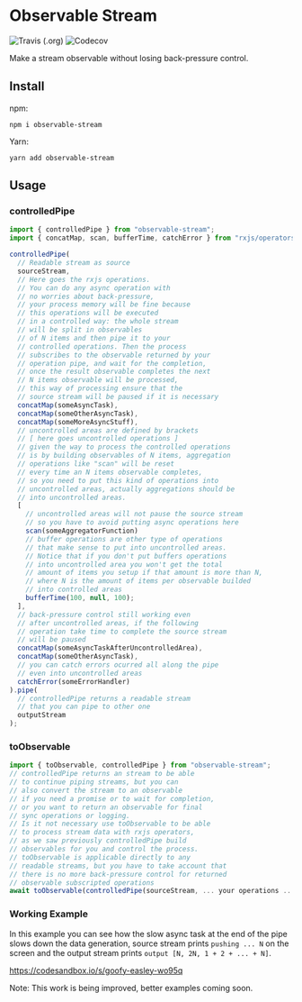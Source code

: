 # Observable Stream

 ![Travis (.org)](https://img.shields.io/travis/yaplas/observable-stream)
 ![Codecov](https://img.shields.io/codecov/c/github/yaplas/observable-stream)

Make a stream observable without losing back-pressure control.

## Install

npm:

    npm i observable-stream

Yarn:

    yarn add observable-stream

## Usage

###  controlledPipe

```ts
import { controlledPipe } from "observable-stream";
import { concatMap, scan, bufferTime, catchError } from "rxjs/operators";

controlledPipe(
  // Readable stream as source  
  sourceStream,
  // Here goes the rxjs operations.
  // You can do any async operation with
  // no worries about back-pressure,
  // your process memory will be fine because
  // this operations will be executed
  // in a controlled way: the whole stream
  // will be split in observables
  // of N items and then pipe it to your
  // controlled operations. Then the process
  // subscribes to the observable returned by your
  // operation pipe, and wait for the completion,
  // once the result observable completes the next
  // N items observable will be processed,
  // this way of processing ensure that the
  // source stream will be paused if it is necessary
  concatMap(someAsyncTask),
  concatMap(someOtherAsyncTask),
  concatMap(someMoreAsyncStuff),
  // uncontrolled areas are defined by brackets
  // [ here goes uncontrolled operations ]
  // given the way to process the controlled operations
  // is by building observables of N items, aggregation
  // operations like "scan" will be reset
  // every time an N items observable completes,
  // so you need to put this kind of operations into
  // uncontrolled areas, actually aggregations should be
  // into uncontrolled areas.
  [
    // uncontrolled areas will not pause the source stream
    // so you have to avoid putting async operations here
    scan(someAggregatorFunction)
    // buffer operations are other type of operations
    // that make sense to put into uncontrolled areas.
    // Notice that if you don't put buffers operations
    // into uncontrolled area you won't get the total
    // amount of items you setup if that amount is more than N,
    // where N is the amount of items per observable builded
    // into controlled areas
    bufferTime(100, null, 100);
  ],
  // back-pressure control still working even
  // after uncontrolled areas, if the following
  // operation take time to complete the source stream
  // will be paused
  concatMap(someAsyncTaskAfterUncontrolledArea),
  concatMap(someOtherAsyncTask),
  // you can catch errors ocurred all along the pipe
  // even into uncontrolled areas
  catchError(someErrorHandler)
).pipe(
  // controlledPipe returns a readable stream
  // that you can pipe to other one
  outputStream
);
```

### toObservable

```ts
import { toObservable, controlledPipe } from "observable-stream";
// controlledPipe returns an stream to be able
// to continue piping streams, but you can
// also convert the stream to an observable
// if you need a promise or to wait for completion,
// or you want to return an observable for final
// sync operations or logging.
// Is it not necessary use toObservable to be able
// to process stream data with rxjs operators,
// as we saw previously controlledPipe build 
// observables for you and control the process.
// toObservable is applicable directly to any
// readable streams, but you have to take account that
// there is no more back-pressure control for returned
// observable subscripted operations
await toObservable(controlledPipe(sourceStream, ... your operations ...)).toPromise();
```
### Working Example

In this example you can see how the slow async task at the end of the pipe slows down the data generation, source stream prints `pushing ... N` on the screen and the output stream prints `output [N, 2N, 1 + 2 + ... + N]`.

https://codesandbox.io/s/goofy-easley-wo95q

Note: This work is being improved, better examples coming soon.
